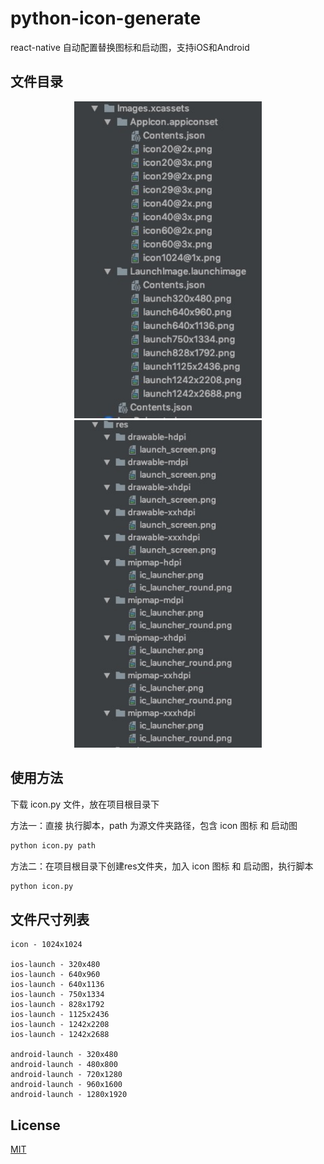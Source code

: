 # python-icon-generate
react-native 自动配置替换图标和启动图，支持iOS和Android

## 文件目录
<p align="center">
<img src="https://github.com/vickness/python-icon-generate/blob/master/screenshot/image1.jpg" width="300">
<img src="https://github.com/vickness/python-icon-generate/blob/master/screenshot/image2.jpg" width="300">
</p>

## 使用方法
下载 icon.py 文件，放在项目根目录下

方法一：直接
执行脚本，path 为源文件夹路径，包含 icon 图标 和 启动图
 ```python
python icon.py path
```
方法二：在项目根目录下创建res文件夹，加入 icon 图标 和 启动图，执行脚本
```python
python icon.py
```

## 文件尺寸列表
```text
icon - 1024x1024

ios-launch - 320x480
ios-launch - 640x960
ios-launch - 640x1136
ios-launch - 750x1334
ios-launch - 828x1792
ios-launch - 1125x2436
ios-launch - 1242x2208
ios-launch - 1242x2688

android-launch - 320x480
android-launch - 480x800
android-launch - 720x1280
android-launch - 960x1600
android-launch - 1280x1920
```

## License

[MIT](https://opensource.org/licenses/MIT)
